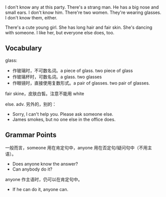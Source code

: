 I don't know any at this party. There's a strang man. He has a big nose and small ears. I don't know him. There're two women. They're wearing glasses. I don't know them, either.

There's a cute young girl. She has long hair and fair skin. She's dancing with someone. I like her, but everyone else does, too.

## Vocabulary
glass:
- 作玻璃时，不可数名词。a piece of glass. two piece of glass
- 作玻璃杯时，可数名词。a glass. two glasses
- 作眼镜时，直接使用复数形式。a pair of glasses. two pair of glasses.

fair skine，皮肤白皙。注意不能用 white

else. adv. 另外的，别的：
- Sorry, I can't help you. Please ask someone else.
- James smokes, but no one else in the office does.

## Grammar Points
一般而言，someone 用在肯定句中，anyone 用在否定句/疑问句中（不用主语）。
- Does anyone know the answer?
- Can anybody do it?

anyone 作主语时，仍可以在肯定句中。
- If he can do it, anyone can.


